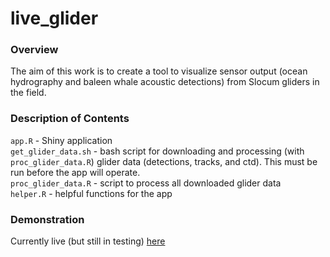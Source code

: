 live_glider
================
### Overview

The aim of this work is to create a tool to visualize sensor output (ocean hydrography and baleen whale acoustic detections) from Slocum gliders in the field.

### Description of Contents

`app.R` - Shiny application  
`get_glider_data.sh` - bash script for downloading and processing (with `proc_glider_data.R`) glider data (detections, tracks, and ctd). This must be run before the app will operate.  
`proc_glider_data.R` - script to process all downloaded glider data  
`helper.R` - helpful functions for the app  

### Demonstration

Currently live (but still in testing) [here](http://leviathan.ocean.dal.ca/live_glider/)

